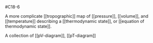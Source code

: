 #C18-6 

A more complicate [[tropographic]] map of [[pressure]], [[volume]], and [[temperature]] describing a [[thermodynamic state]], or [[equation of thermodynamic state]].

A collection of [[pV-diagram]], [[pT-diagram]]